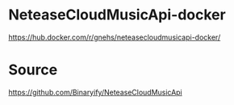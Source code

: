 # NeteaseCloudMusicApi-docker
https://hub.docker.com/r/gnehs/neteasecloudmusicapi-docker/
# Source
https://github.com/Binaryify/NeteaseCloudMusicApi
